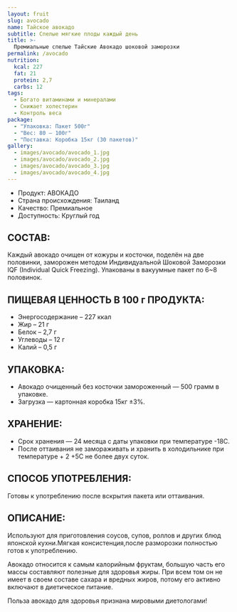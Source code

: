 ```yaml
---
layout: fruit
slug: avocado
name: Тайское авокадо
subtitle: Спелые мягкие плоды каждый день
title: >-
  Премиальные спелые Тайские Авокадо шоковой заморозки
permalink: /avocado
nutrition:
  kcal: 227
  fat: 21
  protein: 2,7
  carbs: 12
tags:
  - Богато витаминами и минералами
  - Снижает холестерин
  - Контроль веса
package:
  - "Упаковка: Пакет 500г"
  - "Вес: 80 — 100г"
  - "Поставка: Коробка 15кг (30 пакетов)"
gallery:
  - images/avocado/avocado_1.jpg
  - images/avocado/avocado_2.jpg
  - images/avocado/avocado_3.jpg
  - images/avocado/avocado_4.jpg
---
```


* Продукт: АВОКАДО
* Страна происхождения: Таиланд
* Качество: Премиальное
* Доступность: Круглый год

## СОСТАВ:

Каждый авокадо очищен от кожуры и косточки, поделён на две половинки, заморожен методом Индивидуальной Шоковой Заморозки IQF (Individual Quick Freezing). Упакованы в вакуумные пакет по 6~8 половинок.

## ПИЩЕВАЯ ЦЕННОСТЬ В 100 г ПРОДУКТА:

* Энергосодержание – 227 ккал
* Жир – 21 г
* Белок – 2,7 г
* Углеводы – 12 г
* Калий – 0,5 г

## УПАКОВКА:

* Авокадо очищенный без косточки замороженный — 500 грамм в упаковке.
* Загрузка — картонная коробка 15кг ±3%.

## ХРАНЕНИЕ:

* Срок хранения — 24 месяца с даты упаковки при температуре -18С.
* После оттаивания не замораживать и хранить в холодильнике при температуре + 2 +5С не более двух суток.

## СПОСОБ УПОТРЕБЛЕНИЯ:

Готовы к употреблению после вскрытия пакета или оттаивания.

## ОПИСАНИЕ:

Используют для приготовления соусов, супов, роллов и других блюд японской кухни.Мягкая консистенция,после разморозки полностью готов к употреблению.

Авокадо относится к самым калорийным фруктам, большую часть его массы составляют полезные для здоровья жиры. При всем том он не имеет в своем составе сахара и вредных жиров, потому его активно включают в диетическое питание.

Польза авокадо для здоровья признана мировыми диетологами!
